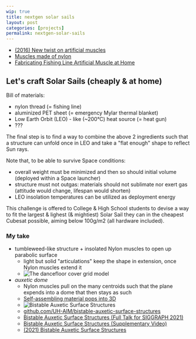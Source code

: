 ```yaml
---
wip: true
title: nextgen solar sails
layout: post
categories: [projects]
permalink: nextgen-solar-sails
---
```


* [(2016) New twist on artificial muscles](https://www.pnas.org/doi/full/10.1073/pnas.1605273113)
* [Muscles made of nylon](https://www.youtube.com/watch?v=Q3GG4JJQRQA)
* [Fabricating Fishing Line Artificial Muscle at Home](https://www.instructables.com/Fabricating-Fishing-Line-Artificial-Muscle-at-Home/)

## Let's craft Solar Sails (cheaply & at home)

Bill of materials:
* nylon thread (= fishing line)
* aluminized PET sheet (= emergency Mylar thermal blanket)
* Low Earth Orbit (LEO) - like (~200°C) heat source (= heat gun)
* ???

The final step is to find a way to combine the above 2 ingredients
such that a structure can unfold once in LEO
and take a "flat enough" shape to reflect Sun rays.

Note that, to be able to survive Space conditions:
* overall weight must be minimized and then so should initial volume (deployed within a Space launcher)
* structure must not outgas: materials should not sublimate nor exert gas (attitude would change, lifespan would shorten)
* LEO insolation temperatures can be utilized as deployment energy

This challenge is offered to College & High School students to devise a way to fit the largest & lighest (& mightiest) Solar Sail
they can in the cheapest Cubesat possible, aiming below 100g/m2 (all hardware included).

### My take
* tumbleweed-like structure + insolated Nylon muscles to open up parabolic surface
	* light but solid "articulations" keep the shape in extension, once Nylon muscles extend it
	* ![The dancefloor cover grid model](https://upload.wikimedia.org/wikipedia/commons/f/f3/Dancepol_net.jpg)
* *auxetic dome*
	* Nylon muscles pull on the many centroids such that the plane expends into a dome that then stays as such
	* [Self-assembling material pops into 3D](https://www.youtube.com/watch?v=vrOjy-v5JgQ)
	* ![Bistable Auxetic Surface Structures](https://parametrichouse.com/wp-content/uploads/2022/03/Auxetic-Surface-01-min.jpg)
	* [github.com/UH-AIM/bistable-auxetic-surface-structures](https://github.com/UH-AIM/bistable-auxetic-surface-structures)
	* [Bistable Auxetic Surface Structures (Full Talk for SIGGRAPH 2021)](https://www.youtube.com/watch?v=-9mXmNcvbBg)
	* [Bistable Auxetic Surface Structures (Supplementary Video)](https://www.youtube.com/watch?app=desktop&v=UL-OQYvQPO8)
	* [(2021) Bistable Auxetic Surface Structures](https://sci-hub.ru/https://doi.org/10.1145/3450626.3459940)
